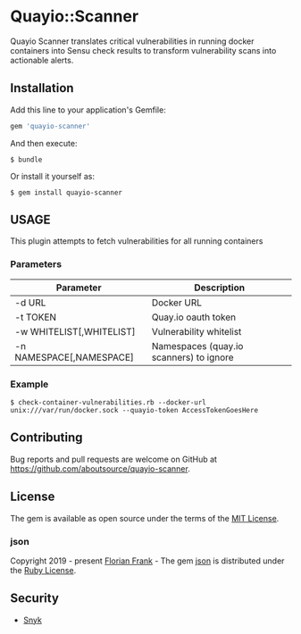 # Quayio::Scanner

Quayio Scanner translates critical vulnerabilities in running docker containers
into Sensu check results to transform vulnerability scans into actionable alerts.

## Installation

Add this line to your application's Gemfile:

```ruby
gem 'quayio-scanner'
```

And then execute:

    $ bundle

Or install it yourself as:

    $ gem install quayio-scanner

## USAGE

This plugin attempts to fetch vulnerabilities for all running containers

### Parameters

| Parameter                | Description                             |
|--------------------------|-----------------------------------------|
| -d URL                   | Docker URL                              |
| -t TOKEN                 | Quay.io oauth token                     |
| -w WHITELIST[,WHITELIST] | Vulnerability whitelist                 |
| -n NAMESPACE[,NAMESPACE] | Namespaces (quay.io scanners) to ignore |

### Example

    $ check-container-vulnerabilities.rb --docker-url unix:///var/run/docker.sock --quayio-token AccessTokenGoesHere

## Contributing

Bug reports and pull requests are welcome on GitHub at https://github.com/aboutsource/quayio-scanner.

## License

The gem is available as open source under the terms of the [MIT License](http://opensource.org/licenses/MIT).

### json

Copyright 2019 - present [Florian Frank](mailto:flori@ping.de) - The gem [json](https://github.com/flori/json/) is distributed under the [Ruby License](LICENSE/json/LICENSE.txt).

## Security

- [Snyk](https://app.snyk.io/org/about-source/project/6eb2d381-87e7-49c4-a47f-ccad97f33ae3)

